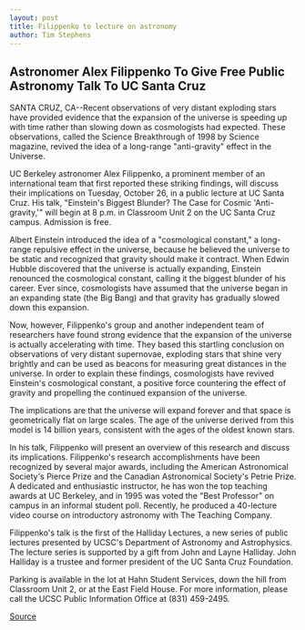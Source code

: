 ```yaml
---
layout: post
title: Filippenko to lecture on astronomy
author: Tim Stephens
---
```


## Astronomer Alex Filippenko To Give Free Public Astronomy Talk To UC Santa Cruz

SANTA CRUZ, CA--Recent observations of very distant exploding stars have provided evidence that the expansion of the universe is speeding up with time rather than slowing down as cosmologists had expected. These observations, called the Science Breakthrough of 1998 by Science magazine, revived the idea of a long-range "anti-gravity" effect in the Universe.

UC Berkeley astronomer Alex Filippenko, a prominent member of an international team that first reported these striking findings, will discuss their implications on Tuesday, October 26, in a public lecture at UC Santa Cruz. His talk, "Einstein's Biggest Blunder? The Case for Cosmic 'Anti-gravity,'" will begin at 8 p.m. in Classroom Unit 2 on the UC Santa Cruz campus. Admission is free.

Albert Einstein introduced the idea of a "cosmological constant," a long-range repulsive effect in the universe, because he believed the universe to be static and recognized that gravity should make it contract. When Edwin Hubble discovered that the universe is actually expanding, Einstein renounced the cosmological constant, calling it the biggest blunder of his career. Ever since, cosmologists have assumed that the universe began in an expanding state (the Big Bang) and that gravity has gradually slowed down this expansion.

Now, however, Filippenko's group and another independent team of researchers have found strong evidence that the expansion of the universe is actually accelerating with time. They based this startling conclusion on observations of very distant supernovae, exploding stars that shine very brightly and can be used as beacons for measuring great distances in the universe. In order to explain these findings, cosmologists have revived Einstein's cosmological constant, a positive force countering the effect of gravity and propelling the continued expansion of the universe.

The implications are that the universe will expand forever and that space is geometrically flat on large scales. The age of the universe derived from this model is 14 billion years, consistent with the ages of the oldest known stars.

In his talk, Filippenko will present an overview of this research and discuss its implications. Filippenko's research accomplishments have been recognized by several major awards, including the American Astronomical Society's Pierce Prize and the Canadian Astronomical Society's Petrie Prize. A dedicated and enthusiastic instructor, he has won the top teaching awards at UC Berkeley, and in 1995 was voted the "Best Professor" on campus in an informal student poll. Recently, he produced a 40-lecture video course on introductory astronomy with The Teaching Company.

Filippenko's talk is the first of the Halliday Lectures, a new series of public lectures presented by UCSC's Department of Astronomy and Astrophysics. The lecture series is supported by a gift from John and Layne Halliday. John Halliday is a trustee and former president of the UC Santa Cruz Foundation.

Parking is available in the lot at Hahn Student Services, down the hill from Classroom Unit 2, or at the East Field House. For more information, please call the UCSC Public Information Office at (831) 459-2495.

[Source](http://www1.ucsc.edu/news_events/press_releases/archive/99-00/10-99/fillippenko.htm "Permalink to Filippenko to lecture on astronomy")